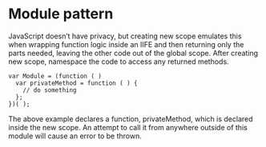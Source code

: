 # Module pattern
JavaScript doesn’t have privacy, but creating new scope emulates this when wrapping function logic inside an IIFE and then returning only the parts needed, leaving the other code out of the global scope.  After creating new scope, namespace the code to access any returned methods.

```
var Module = (function ( )
  var privateMethod = function ( ) {
    // do something
  };
})( );
```

The above example declares a function, privateMethod, which is declared inside the new scope. An attempt to call it from anywhere outside of this module will cause an error to be thrown.
